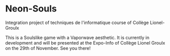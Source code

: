 # Neon-Souls
Integration project of techniques de l'informatique course of Collège Lionel-Groulx

This is a Soulslike game with a Vaporwave aesthetic. It is currently in development and will be presented at the Expo-Info of Collège Lionel Groulx on the 29th of November.
See you there!
